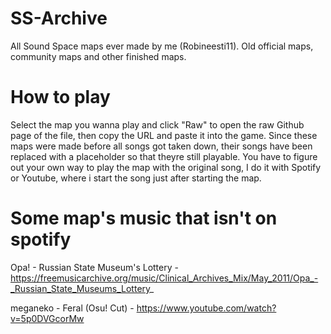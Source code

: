 # SS-Archive
All Sound Space maps ever made by me (Robineesti11). Old official maps, community maps and other finished maps.

# How to play
Select the map you wanna play and click "Raw" to open the raw Github page of the file, then copy the URL and paste it into the game.
Since these maps were made before all songs got taken down, their songs have been replaced with a placeholder so that theyre still playable. You have to figure out your own way to play the map with the original song, I do it with Spotify or Youtube, where i start the song just after starting the map.

# Some map's music that isn't on spotify
Opa! - Russian State Museum's Lottery - https://freemusicarchive.org/music/Clinical_Archives_Mix/May_2011/Opa_-_Russian_State_Museums_Lottery_

meganeko - Feral (Osu! Cut) - https://www.youtube.com/watch?v=5p0DVGcorMw
